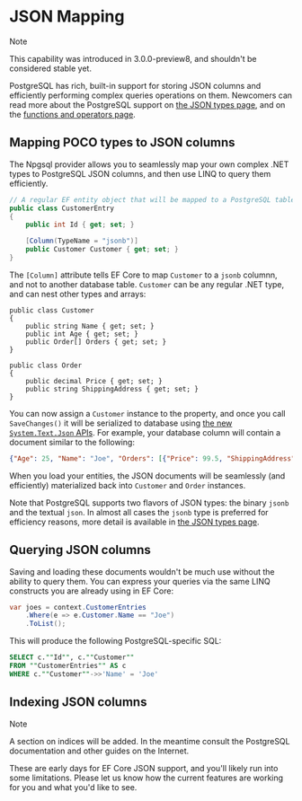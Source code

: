# JSON Mapping

> [!NOTE]
> This capability was introduced in 3.0.0-preview8, and shouldn't be considered stable yet.

PostgreSQL has rich, built-in support for storing JSON columns and efficiently performing complex queries operations on them. Newcomers can read more about the PostgreSQL support on [the JSON types page](https://www.postgresql.org/docs/current/datatype-json.html), and on the [functions and operators page](https://www.postgresql.org/docs/current/functions-json.html).

## Mapping POCO types to JSON columns

The Npgsql provider allows you to seamlessly map your own complex .NET types to PostgreSQL JSON columns, and then use LINQ to query them efficiently.

```c#
// A regular EF entity object that will be mapped to a PostgreSQL table
public class CustomerEntry
{
    public int Id { get; set; }

    [Column(TypeName = "jsonb")]
    public Customer Customer { get; set; }    
}
```

The `[Column]` attribute tells EF Core to map `Customer` to a `jsonb` columnn, and not to another database table. `Customer` can be any regular .NET type, and can nest other types and arrays:

```
public class Customer
{
    public string Name { get; set; }
    public int Age { get; set; }
    public Order[] Orders { get; set; }
}

public class Order
{
    public decimal Price { get; set; }
    public string ShippingAddress { get; set; }
}
```

You can now assign a `Customer` instance to the property, and once you call `SaveChanges()` it will be serialized to database using [the new `System.Text.Json` APIs](https://devblogs.microsoft.com/dotnet/try-the-new-system-text-json-apis/). For example, your database column will contain a document similar to the following:

```json
{"Age": 25, "Name": "Joe", "Orders": [{"Price": 99.5, "ShippingAddress": "Some address 1"}, {"Price": 23, "ShippingAddress": "Some address 2"}]}
```

When you load your entities, the JSON documents will be seamlessly (and efficiently) materialized back into `Customer` and `Order` instances. 

Note that PostgreSQL supports two flavors of JSON types: the binary `jsonb` and the textual `json`. In almost all cases the `jsonb` type is preferred for efficiency reasons, more detail is available in [the JSON types page](https://www.postgresql.org/docs/current/datatype-json.html).

## Querying JSON columns

Saving and loading these documents wouldn't be much use without the ability to query them. You can express your queries via the same LINQ constructs you are already using in EF Core:

```c#
var joes = context.CustomerEntries
    .Where(e => e.Customer.Name == "Joe")
    .ToList();
```

This will produce the following PostgreSQL-specific SQL:

```sql
SELECT c.""Id"", c.""Customer""
FROM ""CustomerEntries"" AS c
WHERE c.""Customer""->>'Name' = 'Joe'
```

## Indexing JSON columns

> [!NOTE]
> A section on indices will be added. In the meantime consult the PostgreSQL documentation and other guides on the Internet.

These are early days for EF Core JSON support, and you'll likely run into some limitations. Please let us know how the current features are working for you and what you'd like to see.


